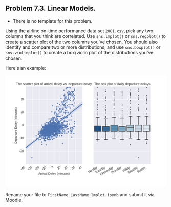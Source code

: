 ## Problem 7.3. Linear Models.

- There is no template for this problem.

Using the airline on-time performance data set `2001.csv`,
  pick any two columns that you think are correlated.
  Use `sns.lmplot()` or `sns.regplot()` to create a scatter plot
  of the two columns you've chosen.
  You should also identify and compare two or more distributions,
  and use `sns.boxplot()` or `sns.violinplot()`
  to create a box/violin plot of the distributions you've chosen.

Here's an example:

![Linear Models](lmplot.png)

Rename your file to `FirstName_LastName_lmplot.ipynb`
  and submit it via Moodle.
